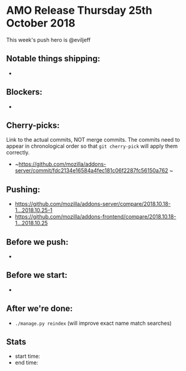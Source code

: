 # AMO Release Thursday 25th October 2018

This week's push hero is @eviljeff

## Notable things shipping:

*

## Blockers:

*

## Cherry-picks:

Link to the actual commits, NOT merge commits. The commits need to appear
in chronological order so that `git cherry-pick` will apply them correctly.

* ~https://github.com/mozilla/addons-server/commit/fdc2134e16584a4fec181c06f2287fc56150a762 ~

## Pushing:

* https://github.com/mozilla/addons-server/compare/2018.10.18-1...2018.10.25-1
* https://github.com/mozilla/addons-frontend/compare/2018.10.18-1...2018.10.25


## Before we push:

*

## Before we start:

*

## After we're done:

* `./manage.py reindex` (will improve exact name match searches)

## Stats

* start time:
* end time:
